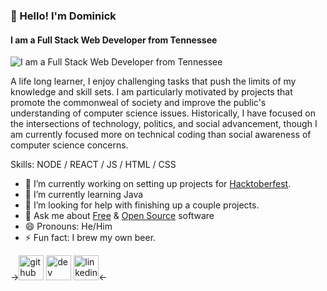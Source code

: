### 👋 Hello! I'm Dominick
#### I am a Full Stack Web Developer from Tennessee
![I am a Full Stack Web Developer from Tennessee](https://media-exp1.licdn.com/dms/image/C4E16AQEe1EuSh4mV9w/profile-displaybackgroundimage-shrink_350_1400/0?e=1605744000&v=beta&t=ruCEb_DHM1YTPNP2lKIEqlLnI2XHPrlN7toGP5GwteY)

A life long learner, I enjoy challenging tasks that push the limits of my knowledge and skill sets. I am particularly motivated by projects that promote the commonweal of society and improve the public's understanding of computer science issues. Historically, I have focused on the intersections of technology, politics, and social advancement, though I am currently focused more on technical coding than social awareness of computer science concerns. 

Skills: NODE / REACT / JS / HTML / CSS

- 🔭 I’m currently working on setting up projects for [Hacktoberfest](https://hacktoberfest.digitalocean.com/). 
- 🌱 I’m currently learning Java 
- 🤔 I’m looking for help with finishing up a couple projects. 
- 💬 Ask me about [Free](https://www.fsf.org) & [Open Source](https://www.opensource.org) software 
- 😄 Pronouns: He/Him 
- ⚡ Fun fact: I brew my own beer. 


->[<img src='https://cdn.jsdelivr.net/npm/simple-icons@3.0.1/icons/github.svg' alt='github' height='40'>](https://github.com/https://www.github.com/DomBruno)  [<img src='https://cdn.jsdelivr.net/npm/simple-icons@3.0.1/icons/dev-dot-to.svg' alt='dev' height='40'>](https://dev.to/https://dev.to/dombruno)  [<img src='https://cdn.jsdelivr.net/npm/simple-icons@3.0.1/icons/linkedin.svg' alt='linkedin' height='40'>](https://www.linkedin.com/in/https://www.linkedin.com/in/dbruno93//)<-
